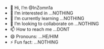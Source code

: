 - 👋 Hi, I’m @InZomn1a
- 👀 I’m interested in ...NOTHING
- 🌱 I’m currently learning ...NOTHING
- 💞️ I’m looking to collaborate on ...NOTHING
- 📫 How to reach me ...DONT
- 😄 Pronouns: ...HE/HIM
- ⚡ Fun fact: ...NOTHING

<!---
InZomn1a/InZomn1a is a ✨ special ✨ repository because its `README.md` (this file) appears on your GitHub profile.
You can click the Preview link to take a look at your changes.
--->
